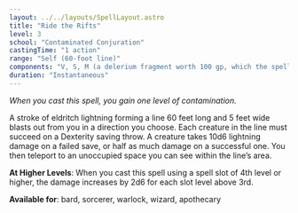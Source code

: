 ```yaml
---
layout: ../../layouts/SpellLayout.astro
title: "Ride the Rifts"
level: 3
school: "Contaminated Conjuration"
castingTime: "1 action"
range: "Self (60-foot line)"
components: "V, S, M (a delerium fragment worth 100 gp, which the spell consumes)"
duration: "Instantaneous"
---
```


_When you cast this spell, you gain one level of contamination._

A stroke of eldritch lightning forming a line 60 feet long and 5 feet wide blasts out from you in a direction you choose. Each creature in the line must succeed on a Dexterity saving throw. A creature takes 10d6 lightning damage on a failed save, or half as much damage on a successful one. You then teleport to an unoccupied space you can see within the line’s area.

**At Higher Levels**: When you cast this spell using a spell slot of 4th level or higher, the damage increases by 2d6 for each slot level above 3rd.

**Available for**: bard, sorcerer, warlock, wizard, apothecary
